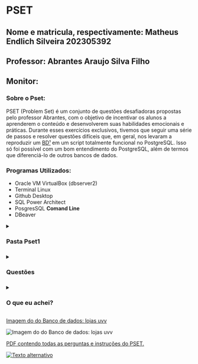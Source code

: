 # **PSET**
## Nome e matricula, respectivamente: Matheus Endlich Silveira 202305392 
## Professor: Abrantes Araujo Silva Filho
## Monitor: 

### Sobre o Pset:
PSET (Problem Set) é um conjunto de questões desafiadoras propostas pelo professor Abrantes, com o objetivo de incentivar os alunos a aprenderem o conteúdo e desenvolverem suas habilidades emocionais e práticas. Durante esses exercícios exclusivos, tivemos que seguir uma série de passos e resolver questões difíceis que, em geral, nos levaram a reproduzir um [BD¹](https://github.com/MatheusIngles/uvv_bd1_cc1ma/assets/126157948/afd6a837-1728-425b-82bd-8a2411ef44cf) em um script totalmente funcional no PostgreSQL. Isso só foi possível com um bom entendimento do PostgreSQL, além de termos que diferenciá-lo de outros bancos de dados.

### Programas Utilizados:
- Oracle VM VirtualBox (dbserver2)
- Terminal Linux
- Github Desktop
- SQL Power Architect
- PosgresSQL **Comand Line**
- DBeaver

<details>
    <summary><h3>Pasta Pset1 <h3></summary>

Basicamente, o contém todo que foi solicitado do Professor Abrantes, que é um architect, assim como o mesmo architect, porém em formato de PDF. Em seguida, o script SQL que foi desenvolvido abaixo, conforme as instruções.

```
cc1ma_202305392_postgresql.architect
```
Este é um arquivo que contém o código-fonte do Architect, podendo ser baixado e executado no SQL Power Architect. Isso permite visualizar os comentários, tabelas e editar conforme desejado, juntamente com o esqueleto completa do script que editei.

```
cc1ma_202305392_postgresql.architect.pdf
```

Este é um arquivo no formato PDF que apresenta o Architect do banco de dados "lojas uvv". É facilmente visualizável no formato PDF, mas não é possível editar os comentários, tabelas e a estrutura contida no arquivo original.

```
cc1ma_202305392_postgresql.sql
```
Este é o arquivo SQL que contém o script completo. Ao baixar e executá-lo no PostgreSQL, ele criará o banco de dados "lojas uvv", bem como o usuário, as constantes e os checks, conforme solicitado pelo professor.

</details>

<details>
    <summary><h3>Questões<h3></summary>

Criei esta seção para você, caso não queira baixar o PDF, onde é possível visualizar as perguntas e questões presentes no PSET. 
       <h4>Perguntas</h4>

        ```
        1. O que são sistemas de controles de versões? Por que são importantes?

        2. Qual a diferença entre o Git e o GitHub? Como eles estão relacionados? É possível usar um sem o outro?

        3. O Git é um sistema distribuído de controle de versões. O que significa isso?

        4. Faça um esquema do fluxo de trabalho do Git, explicando em detalhes o que é o diretório de trabalho, a área de staging e o repositório. Como os arquivos se movem entre essas áreas? Como os três estados principais dos arquivos (commited, modified e staged) se relacionam com essas áreas?

        5. Quais erros você consegue encontrar nesse projeto? Erros nas colunas? Erros nas cardinalidades? Erros na identificação dos relacionamentos? Se você encontrar erros no projeto, identifique quais são os erros e explique o que está errado (atenção: não altere o projeto).

        6. Quais tabelas do projeto representam relacionamentos do tipo N:N? Identifique as tabelas e explique porque é um relacionamento N:N; Se não houver relacionamentos N:N, explique se isso seria um erro.

        7. Na tabela "pedidos_itens" a coluna identificada com o nome de "numero_da_linha" não faz parte da PK composta. Isso está certo ou errado? Ocorreria alguma limitação à funcionalidade do banco de dados ao manter essa coluna fora da PK?

        8. Por que a tabela "pedidos_itens" faz relacionamentos identificados com as tabelas pedidos e produtos, e um relacionamento não identificado com a tabela envios?

        9. Qual é o único tipo de relacionamento que pode guardar dados? Por quê? Existe algum relacionamento assim nesse projeto? Se não existir, você sugeriria trocar alguns dos relacionamentos existentes para melhorar o projeto?

        10. Algumas colunas estão utilizando o tipo de dados "BLOB". Que tipo de dado é esse? Quando sua utilização é adequada? O uso desse tipo de dados no projeto é correto? Explique.

        11. Qual a diferença entre banco de dados, usuário e esquema no PostgreSQL?

        12. Por que um esquema é importante?

        13. Se você não definir um esquema específico, onde os objetos do banco de dados (tabelas, relacionamentos, dados, etc.) serão gravados? Isso é bom ou ruim? Por quê?

        14. Agora que você já implementou o projeto no PostgreSQL, tem alguma sugestão de melhoria a fazer para o projeto? Como ele poderia ser melhorado?

        15. Faça uma comparação dos SGBD que você utilizou (Oracle, MariaDB e PostgreSQL). Quais as vantagens e desvantagens de cada um? Quem tem a melhor documentação?
        ```

        
</details>

<details>
  <summary><h3>O que eu achei?</h3></summary>

  Pessoalmente, essa foi uma experiência nova para mim. Foi o primeiro projeto que me fez virar a noite para concluir uma questão que ocupou duas folhas. Apesar de ter sido difícil mexer no PostgreSQL no começo, depois foi basicamente uma busca detalhada na [Documentação do PostgreSQL](https://www.postgresql.org/files/documentation/pdf/15/postgresql-15-A4.pdf), tornando-me um verdadeiro detetive para descobrir que a resposta sempre esteve lá e eu estava cego e incapaz de perceber. Agradeço ao professor Abrantes pelo desafio, mas infelizmente isso acabou me atrasando em outras matérias, então vou encerrar o texto por aqui...

  Até o momento, ainda não sei minha nota, então atualizarei aqui.

  <h4>NOTA:</h4>

</details>


[Imagem do do Banco de dados: lojas uvv](https://github.com/MatheusIngles/uvv_bd1_cc1ma/assets/126157948/afd6a837-1728-425b-82bd-8a2411ef44cf)

![Imagem do do Banco de dados: lojas uvv](https://github.com/MatheusIngles/uvv_bd1_cc1ma/assets/126157948/afd6a837-1728-425b-82bd-8a2411ef44cf)

[PDF contendo todas as perguntas e instruções do PSET.](https://github.com/MatheusIngles/uvv_bd1_cc1ma/files/11562117/pset1.pdf)

[![Texto alternativo](https://cdn-icons-png.flaticon.com/512/337/337946.png)](https://github.com/MatheusIngles/uvv_bd1_cc1ma/files/11562117/pset1.pdf)



